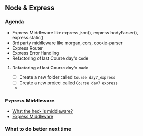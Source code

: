 ## Node & Express

### Agenda

- Express Middleware like express.json(), express.bodyParser(), express.static()
- 3rd party middleware like morgan, cors, cookie-parser
- Express Router
- Express Error Handling
- Refactoring of last Course day's code


1. Refactoring of last Course day's code

    - [ ] Create a new folder called `Course day7_express`
    - [ ] Create a new project called `Course day7_express`
    -

### Express Middleware

- [What the heck is middleware?](https://www.youtube.com/watch?v=MIr1oxQ3pao)
- [Express Middleware](https://expressjs.com/en/guide/using-middleware.html)




### What to do better next time
